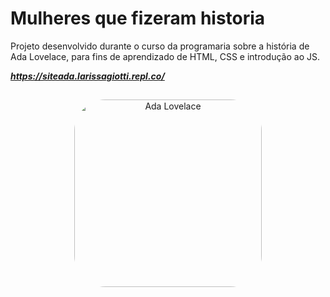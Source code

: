 # Mulheres que fizeram historia

Projeto desenvolvido durante o curso da programaria sobre a história de Ada Lovelace, para fins de aprendizado de HTML, CSS e introdução ao JS.

___https://siteada.larissagiotti.repl.co/___


##
<div align="center">
   <img align="center" alt="Ada Lovelace" height="300" style="border-radius:50px;" src="https://siteada.larissagiotti.repl.co/img/adaPintura.png" link+"https://siteada.larissagiotti.repl.co/">
</div>
</div>
